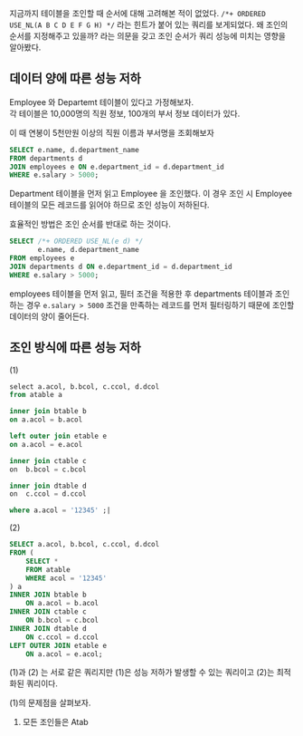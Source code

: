 지금까지 테이블을 조인할 때 순서에 대해 고려해본 적이 없었다. 
`/*+ ORDERED USE_NL(A B C D E F G H) */` 라는 힌트가 붙어 있는 쿼리를 보게되었다.
왜 조인의 순서를 지정해주고 있을까? 라는 의문을 갖고 조인 순서가 쿼리 성능에 미치는 영향을 알아봤다. 

## 데이터 양에 따른 성능 저하

Employee 와 Departemt 테이블이 있다고 가정해보자.  
각 테이블은 10,000명의 직원 정보, 100개의 부서 정보 데이터가 있다.

이 때 연봉이 5천만원 이상의 직원 이름과 부서명을 조회해보자 

```SQL
SELECT e.name, d.department_name
FROM departments d
JOIN employees e ON e.department_id = d.department_id
WHERE e.salary > 5000;
```

Department 테이블을 먼저 읽고 Employee 을 조인했다.
이 경우 조인 시 Employee 테이블의 모든 레코드를 읽어야 하므로 조인 성능이 저하된다. 

효율적인 방법은 조인 순서를 반대로 하는 것이다. 

```SQL
SELECT /*+ ORDERED USE_NL(e d) */
       e.name, d.department_name
FROM employees e
JOIN departments d ON e.department_id = d.department_id
WHERE e.salary > 5000;
```

employees 테이블을 먼저 읽고, 필터 조건을 적용한 후 departments 테이블과 조인하는 경우 `e.salary > 5000` 조건을 만족하는 레코드를 먼저 필터링하기 때문에 조인할 데이터의 양이 줄어든다. 

## 조인 방식에 따른 성능 저하

(1)

```SQL
select a.acol, b.bcol, c.ccol, d.dcol
from atable a 

inner join btable b  
on a.acol = b.acol  

left outer join etable e  
on a.acol = e.acol

inner join ctable c  
on  b.bcol = c.bcol  

inner join dtable d  
on  c.ccol = d.ccol  

where a.acol = '12345' ;|
```

(2)
```SQL
SELECT a.acol, b.bcol, c.ccol, d.dcol
FROM (
    SELECT * 
    FROM atable 
    WHERE acol = '12345'
) a 
INNER JOIN btable b  
    ON a.acol = b.acol  
INNER JOIN ctable c  
    ON b.bcol = c.bcol  
INNER JOIN dtable d  
    ON c.ccol = d.ccol  
LEFT OUTER JOIN etable e  
    ON a.acol = e.acol;

```

(1)과 (2) 는 서로 같은 쿼리지만 (1)은 성능 저하가 발생할 수 있는 쿼리이고 (2)는 최적화된 쿼리이다. 

(1)의 문제점을 살펴보자.

1. 모든 조인들은 Atab